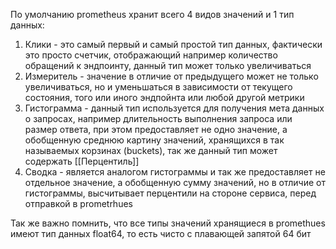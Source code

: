 По умолчанию prometheus хранит всего 4 видов значений и 1 тип данных:

1. Клики - это самый первый и самый простой тип данных, фактически это просто счетчик, отображающий например количество обращений к эндпоинту, данный тип может только увеличиваться 
2. Измеритель - значение в отличие от предыдущего может не только увеличиваться, но и уменьшаться в зависимости от текущего состояния, того или иного эндпойнта или любой другой метрики 
3. Гистограмма - данный тип используется для получения мета данных о запросах, например длительность выполнения запроса или размер ответа, при этом предоставляет не одно значение, а обобщенную среднюю картину значений, хранящихся в так называемых корзинах (buckets), так же данный тип может содержать [[Перцентиль]]
4. Сводка - является аналогом гистограммы и так же предоставляет не отдельное значение, а обобщенную сумму значений, но в отличие от гистограммы, высчитывает перцентили на стороне сервиса, перед отправкой в prometrhues 

Так же важно помнить, что все типы значений хранящиеся в promethues имеют тип данных float64, то есть чисто с плавающей запятой 64 бит